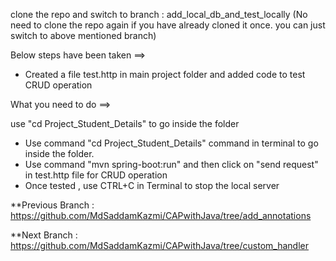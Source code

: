 clone the repo and switch to branch : add_local_db_and_test_locally (No need to clone the repo again if you have already cloned it once. you can just switch to above mentioned branch)

Below steps have been taken ==>

* Created a file test.http in main project folder and added code to test CRUD operation

What you need to do ==>

use "cd Project_Student_Details" to go inside the folder

* Use command "cd Project_Student_Details" command in terminal to go inside the folder.
* Use command "mvn spring-boot:run" and then click on "send request" in test.http file for CRUD operation
* Once tested , use CTRL+C in Terminal to stop the local server

**Previous Branch : https://github.com/MdSaddamKazmi/CAPwithJava/tree/add_annotations

**Next Branch : https://github.com/MdSaddamKazmi/CAPwithJava/tree/custom_handler
